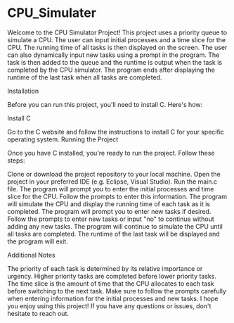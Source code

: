 # CPU_Simulater

Welcome to the CPU Simulator Project! This project uses a priority queue to simulate a CPU. The user can input initial processes and a time slice for the CPU. The running time of all tasks is then displayed on the screen. The user can also dynamically input new tasks using a prompt in the program. The task is then added to the queue and the runtime is output when the task is completed by the CPU simulator. The program ends after displaying the runtime of the last task when all tasks are completed.

Installation

Before you can run this project, you'll need to install C. Here's how:

Install C

Go to the C website and follow the instructions to install C for your specific operating system.
Running the Project

Once you have C installed, you're ready to run the project. Follow these steps:

Clone or download the project repository to your local machine.
Open the project in your preferred IDE (e.g. Eclipse, Visual Studio).
Run the main.c file.
The program will prompt you to enter the initial processes and time slice for the CPU. Follow the prompts to enter this information.
The program will simulate the CPU and display the running time of each task as it is completed.
The program will prompt you to enter new tasks if desired. Follow the prompts to enter new tasks or input "no" to continue without adding any new tasks.
The program will continue to simulate the CPU until all tasks are completed. The runtime of the last task will be displayed and the program will exit.

Additional Notes

The priority of each task is determined by its relative importance or urgency. Higher priority tasks are completed before lower priority tasks.
The time slice is the amount of time that the CPU allocates to each task before switching to the next task.
Make sure to follow the prompts carefully when entering information for the initial processes and new tasks.
I hope you enjoy using this project! If you have any questions or issues, don't hesitate to reach out.
